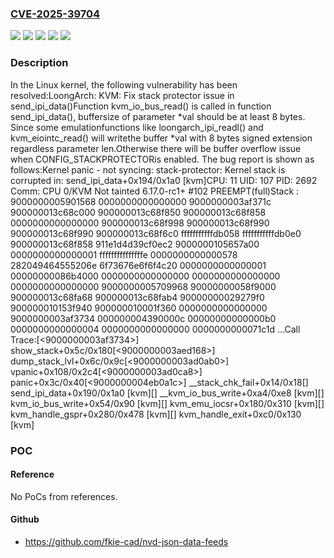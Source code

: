 ### [CVE-2025-39704](https://cve.mitre.org/cgi-bin/cvename.cgi?name=CVE-2025-39704)
![](https://img.shields.io/static/v1?label=Product&message=Linux&color=blue)
![](https://img.shields.io/static/v1?label=Version&message=&color=brightgreen)
![](https://img.shields.io/static/v1?label=Version&message=6.13%20&color=brightgreen)
![](https://img.shields.io/static/v1?label=Version&message=daee2f9cae5510ba1bd9eed6b0cf0ca8dc276118%20&color=brightgreen)
![](https://img.shields.io/static/v1?label=Vulnerability&message=n%2Fa&color=blue)

### Description

In the Linux kernel, the following vulnerability has been resolved:LoongArch: KVM: Fix stack protector issue in send_ipi_data()Function kvm_io_bus_read() is called in function send_ipi_data(), buffersize of parameter *val should be at least 8 bytes. Since some emulationfunctions like loongarch_ipi_readl() and kvm_eiointc_read() will writethe buffer *val with 8 bytes signed extension regardless parameter len.Otherwise there will be buffer overflow issue when CONFIG_STACKPROTECTORis enabled. The bug report is shown as follows:Kernel panic - not syncing: stack-protector: Kernel stack is corrupted in: send_ipi_data+0x194/0x1a0 [kvm]CPU: 11 UID: 107 PID: 2692 Comm: CPU 0/KVM Not tainted 6.17.0-rc1+ #102 PREEMPT(full)Stack : 9000000005901568 0000000000000000 9000000003af371c 900000013c68c000        900000013c68f850 900000013c68f858 0000000000000000 900000013c68f998        900000013c68f990 900000013c68f990 900000013c68f6c0 fffffffffffdb058        fffffffffffdb0e0 900000013c68f858 911e1d4d39cf0ec2 9000000105657a00        0000000000000001 fffffffffffffffe 0000000000000578 282049464555206e        6f73676e6f6f4c20 0000000000000001 00000000086b4000 0000000000000000        0000000000000000 0000000000000000 9000000005709968 90000000058f9000        900000013c68fa68 900000013c68fab4 90000000029279f0 900000010153f940        900000010001f360 0000000000000000 9000000003af3734 000000004390000c        00000000000000b0 0000000000000004 0000000000000000 0000000000071c1d        ...Call Trace:[<9000000003af3734>] show_stack+0x5c/0x180[<9000000003aed168>] dump_stack_lvl+0x6c/0x9c[<9000000003ad0ab0>] vpanic+0x108/0x2c4[<9000000003ad0ca8>] panic+0x3c/0x40[<9000000004eb0a1c>] __stack_chk_fail+0x14/0x18[<ffff8000023473f8>] send_ipi_data+0x190/0x1a0 [kvm][<ffff8000023313e4>] __kvm_io_bus_write+0xa4/0xe8 [kvm][<ffff80000233147c>] kvm_io_bus_write+0x54/0x90 [kvm][<ffff80000233f9f8>] kvm_emu_iocsr+0x180/0x310 [kvm][<ffff80000233fe08>] kvm_handle_gspr+0x280/0x478 [kvm][<ffff8000023443e8>] kvm_handle_exit+0xc0/0x130 [kvm]

### POC

#### Reference
No PoCs from references.

#### Github
- https://github.com/fkie-cad/nvd-json-data-feeds

